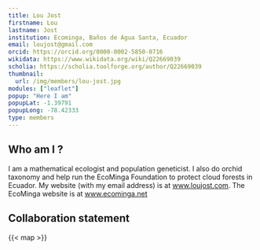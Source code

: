 ```yaml
---
title: Lou Jost
firstname: Lou
lastname: Jost
institution: Ecominga, Baños de Agua Santa, Ecuador
email: loujost@gmail.com
orcid: https://orcid.org/0000-0002-5850-0716
wikidata: https://www.wikidata.org/wiki/Q22669039
scholia: https://scholia.toolforge.org/author/Q22669039
thumbnail:
  url: /img/members/lou-jost.jpg
modules: ["leaflet"]
popup: "Here I am"
popupLat: -1.39791
popupLong: -78.42333
type: members
---
```


## Who am I ?

I am a mathematical ecologist and population geneticist. I also do orchid taxonomy and help run the EcoMinga Foundation to protect cloud forests in Ecuador. My website (with my email address) is at www.loujost.com. The EcoMinga website is at www.ecominga.net

## Collaboration statement

{{< map >}}
